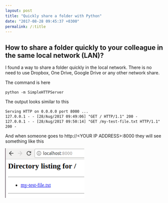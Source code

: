 ```yaml
---
layout: post
title: "Quickly share a folder with Python"
date: "2017-08-28 09:45:37 +0300"
permalink: /:title
---
```


## How to share a folder quickly to your colleague in the same local network (LAN)?

I found a way to share a folder quickly in the local network. There is no need to use Dropbox, One Drive, Google Drive or any other network share.

The command is here

```
python -m SimpleHTTPServer
```

The output looks similar to this

```
Serving HTTP on 0.0.0.0 port 8000 ...
127.0.0.1 - - [28/Aug/2017 09:49:06] "GET / HTTP/1.1" 200 -
127.0.0.1 - - [28/Aug/2017 09:50:14] "GET /my-test-file.txt HTTP/1.1" 200 -
```

And when someone goes to http://\<YOUR IP ADDRESS\>:8000 they will see something like this

<img alt="The folder share looks like this in the browser" src="assets/share-folder-with-python-simplehttpserver.png" style="width: 50%"/>
